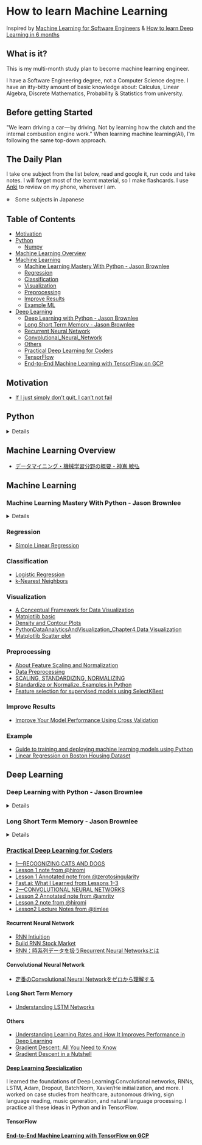 # How to learn Machine Learning

Inspired by [Machine Learning for Software Engineers](https://github.com/ZuzooVn/machine-learning-for-software-engineers) & [How to learn Deep Learning in 6 months](https://towardsdatascience.com/how-to-learn-deep-learning-in-6-months-e45e40ef7d48)
## What is it?
This is my multi-month study plan to become machine learning engineer.

I have a Software Engineering degree, not a Computer Science degree. I have an itty-bitty amount of basic knowledge about: Calculus, Linear Algebra, Discrete Mathematics, Probability & Statistics from university.

## Before getting Started
"We learn driving a car — by driving. Not by learning how the clutch and the internal combustion engine work." When learning machine learning(AI), I'm following the same top-down approach.

## The Daily Plan
I take one subject from the list below, read and google it, run code and take notes.
I will forget most of the learnt material, so I make flashcards.
I use [Anki](https://apps.ankiweb.net/) to review on my phone, wherever I am.

※　Some subjects in Japanese

## Table of Contents
* [Motivation](#Motivation)
 * [Python](#Python)
   * [Numpy](#numpy)
 * [Machine Learning Overview](#machine-learning)   
 * [Machine Learning](#machine-learning)
   * [Machine Learning Mastery With Python - Jason Brownlee](#machine-learning-mastery-with-python---jason-brownlee)
   * [Regression](#regression)
   * [Classification](#classification)
   * [Visualization](#Visualization)
   * [Preprocessing](#Preprocessing)
   * [Improve Results](#improve-results)
   * [Example ML](#example-ml)
 * [Deep Learning](#deep-learning)
   * [Deep Learning with Python - Jason Brownlee](#)
   * [Long Short Term Memory - Jason Brownlee](#)
   * [Recurrent Neural Network](#recurrent-neural-network)
   * [Convolutional_Neural_Network](#convolutional-neural-network)
   * [Others](#others)
   * [Practical Deep Learning for Coders](#)
   * [TensorFlow](#)
   * [End-to-End Machine Learning with TensorFlow on GCP](#)

## Motivation
 * [If I just simply don’t quit, I can’t not fail](https://www.facebook.com/startupinsiderAsia/videos/719208845130806)
## Python
<details>
<summary>Details</summary>

 * Numpy
   * [Numpy Tutorial](https://learnai-young.notebooks.azure.com/j/notebooks/Python/NumpyTutorial%20%5BPart%201%5D.ipynb)
   * [NumPy - Iterating Over Array](https://learnai-young.notebooks.azure.com/j/notebooks/Python/Numpyt_IteratingOverArray.ipynb)
   * [Numpy Arrays And Vectorized Computation](https://learnai-young.notebooks.azure.com/j/notebooks/Python/NumpyArraysAndVectorizedComputation.ipynb)

</details>

## Machine Learning Overview
 * [データマイニング・機械学習分野の概要 - 神嶌 敏弘 ](http://www.kamishima.net/archive/mldm-overview.pdf)

## Machine Learning
### Machine Learning Mastery With Python - Jason Brownlee
  <details>
  <summary>Details</summary>

  - [Chapter5.Understand Your Data With Descriptive Statistics]()
  - [Chapter6.Understand Your Data With Visualization]()
  - [Chapter7.Prepare Your Data For Machine Learning]()
  - [Chapter8. Feature Selection For Machine Learning]()
  - [Chapter9.Evaluate Performance Machine Learning Algorithms Resamling]()
  - [Chapter10.Machine Learning Algorithm Performance Metrics]()
  - [Chapter11.Spot Check Classification Algorithms]()
  - [Chapter12.Spot-Check Regression Algorithms Do]()
  - [Chapter13.Compare Machine Learning Algorithms]()
  - [Chapter14.Automate Machine Learning Workflows With Pipelines]()
  - [Chapter15.Improve Performance with Ensembles]()
  - [Chapter16.Improve Performance with Algorithm Tuning]
  - [Chapter17.Save and Load Machine Learning Models]
  - [Chapter18.Predictive Modeling Project Template]()
  - [Chapter19.Your First Machine Learning Project in Python Step By Step]()
  - [Chapter20.Regression Machine Learning Case Study Project]
  - [Chapter21.Binary Classification Machine Learning Case Study Project]()

  </details>

### Regression
  * [Simple Linear Regression](https://learnai-young.notebooks.azure.com/j/notebooks/Regression/%5BAI_DayX%5DSimpleLinearRegression.ipynb)
### Classification
  * [Logistic Regression](https://learnai-young.notebooks.azure.com/j/notebooks/Classification/%5BAI%20Day3%5DLogisticRegression.ipynb)
  * [k-Nearest Neighbors](https://learnai-young.notebooks.azure.com/j/notebooks/Classification/%5BAI%20Day4%5DKNN.ipynb)
### Visualization
 * [A Conceptual Framework for Data Visualization](https://learnai-young.notebooks.azure.com/j/notebooks/DataVisualization/A%20Conceptual%20Framework%20for%20Data%20Visualization.ipynb)
 * [Matplotlib basic](https://learnai-young.notebooks.azure.com/j/notebooks/DataVisualization/%5B20181004%5DMatplotlib_Basic.ipynb)
 * [Density and Contour Plots](https://learnai-young.notebooks.azure.com/j/notebooks/DataVisualization/%5BDay%201%5D%20Density%20and%20Contour%20Plots.ipynb)
 * [PythonDataAnalyticsAndVisualization_Chapter4.Data Visualization](https://learnai-young.notebooks.azure.com/j/notebooks/DataVisualization/PythonDataAnalyticsAndVisualization/Chapter4.Data%20Visualization.ipynb)
 * [Matplotlib Scatter plot](https://learnai-young.notebooks.azure.com/j/notebooks/DataVisualization/MatplotlibScatterplot.ipynb)
### Preprocessing
 * [About Feature Scaling and Normalization](https://learnai-young.notebooks.azure.com/j/notebooks/DataPreprocessing/About%20Feature%20Scaling%20and%20Normalization.ipynb)
 * [Data Preprocessing](https://learnai-young.notebooks.azure.com/j/notebooks/DataPreprocessing/%5BAI_Day2%5DDataPreprocessing.ipynb)
 * [SCALING, STANDARDIZING, NORMALIZING](https://learnai-young.notebooks.azure.com/j/notebooks/DataPreprocessing/SCALING,%20STANDARDIZING,%20NORMALIZING.ipynb)
 * [Standardize or Normalize _Examples in Python](https://learnai-young.notebooks.azure.com/j/notebooks/DataPreprocessing/Standardize%20or%20Normalize%E2%80%8A_Examples%20in%20Python.ipynb)
 * [Feature selection for supervised models using SelectKBest](https://learnai-young.notebooks.azure.com/j/notebooks/DataPreprocessing/Feature%20selection%20for%20supervised%20models%20using%20SelectKBest.ipynb)
### Improve Results
 * [Improve Your Model Performance Using Cross Validation](https://learnai-young.notebooks.azure.com/j/notebooks/DataPreprocessing/ImproveYourModelPerformanceUsingCrossValidation.ipynb)

### Example
   * [Guide to training and deploying machine learning models using Python](https://learnai-young.notebooks.azure.com/j/notebooks/Medium/Guide%20to%20training%20and%20deploying%20machine%20learning%20models%20using%20Python.ipynb)
   * [Linear Regression on Boston Housing Dataset](https://learnai-young.notebooks.azure.com/j/notebooks/%5BBlog%5DTutorial/Linear%20Regression%20on%20Boston%20Housing%20Dataset.ipynb)

## Deep Learning
### Deep Learning with Python - Jason Brownlee
<details>
<summary>Details</summary>

- [Chapter2.Introduction To Theano](/Books/DeepLearningwithPython%20-%20Jason%20Brownlee/Chapter2.IntroductionToTheano.ipynb)
- [Chapter3.Introduction to TensorFlow](/Books/DeepLearningwithPython%20-%20Jason%20Brownlee/Chapter3.IntroductiontoTensorFlow.ipynb)
- [Chapter4.Introduction to Keras](/Books/DeepLearningwithPython%20-%20Jason%20Brownlee/Chapter4.IntroductiontoKeras.ipynb)
- Chapter 5. Project: Develop Large Models on GPUs Cheaply In the Cloud(AWS)
- [Chapter6.Crash Course In Multi-Layer Perceptrons](/Books/DeepLearningwithPython%20-%20Jason%20Brownlee/Chapter6.CrashCourseInMulti-LayerPerceptrons.ipynb)
- [Chapter7. Develop Your First Neural Network With keras](/Books/DeepLearningwithPython%20-%20Jason%20Brownlee/Chapter7.%20Develop%20Your%20First%20Neural%20Network%20With%20keras.ipynb)
- [Chapter 8. Evaluate The Performance of Deep Learning Models](/Books/DeepLearningwithPython%20-%20Jason%20Brownlee/Chapter%208.%20Evaluate%20The%20Performance%20of%20Deep%20Learning%20Models.ipynb)
- [Chapter 9. Use Keras Models With Scikit-Learn For General Machine Learning](https://learnai-young.notebooks.azure.com/j/notebooks/%5BBook%5DDeepLearningwithPython%20-%20Jason%20Brownlee/Chapter%209.%20Use%20Keras%20Models%20With%20Scikit-Learn%20For%20General%20Machine%20Learning.ipynb)
- [Chapter 10. Project:Multiclass Classification Of Flower Species](https://learnai-young.notebooks.azure.com/j/notebooks/%5BBook%5DDeepLearningwithPython%20-%20Jason%20Brownlee/Chapter%2010.%20Project_Multiclass%20Classification%20Of%20Flower%20Species.ipynb)
</details>

### Long Short Term Memory - Jason Brownlee
<details>
<summary>Details</summary>

- [Chapter1.What are LSTMs](https://learnai-young.notebooks.azure.com/j/notebooks/%5BBook%5DLong%20Short-Term%20Memory%20Networks/Chapter1.What%20are%20LSTMs.ipynb)
- [Chapter2.How to Train LSTMs](https://learnai-young.notebooks.azure.com/j/notebooks/%5BBook%5DLong%20Short-Term%20Memory%20Networks/Chapter2.How%20to%20Train%20LSTMs.ipynb)
- [Chapter3.How to Prepare Data for LSTMs](https://learnai-young.notebooks.azure.com/j/notebooks/%5BBook%5DLong%20Short-Term%20Memory%20Networks/Chapter3.How%20to%20Prepare%20Data%20for%20LSTMs.ipynb)
- [Chapter4. How to Develop LSTMs in Keras](https://learnai-young.notebooks.azure.com/j/notebooks/%5BBook%5DLong%20Short-Term%20Memory%20Networks/Chapter4.%20How%20to%20Develop%20LSTMs%20in%20Keras.ipynb)

</details>

### [Practical Deep Learning for Coders](https://course.fast.ai/)
  * [1—RECOGNIZING CATS AND DOGS](https://course.fast.ai/lessons/lesson1.html)
  * [Lesson 1 note from @hiromi](https://medium.com/@hiromi_suenaga/deep-learning-2-part-1-lesson-1-602f73869197)
  * [Lesson 1 Annotated note from @zerotosingularity](https://www.zerotosingularity.com/blog/fast-ai-part-1-course-1-annotated-notes/)
  * [Fast.ai: What I Learned from Lessons 1–3](https://hackernoon.com/fast-ai-what-i-learned-from-lessons-1-3-b10f9958e3ff)
  * [2—CONVOLUTIONAL NEURAL NETWORKS](https://course.fast.ai/lessons/lesson2.html)
  * [Lesson 2 Annotated note from @amritv](https://forums.fast.ai/uploads/default/original/2X/b/b01dffa62debfb8450fb9a3969d650645c54a3aa.pdf)
  * [Lesson 2 note from @hiromi](https://medium.com/@hiromi_suenaga/deep-learning-2-part-1-lesson-2-eeae2edd2be4)
  * [Lesson2 Lecture Notes from @timlee](https://forums.fast.ai/t/deeplearning-lecnotes2/7515)

#### Recurrent Neural Network
  * [RNN Intiuition](https://learnai-young.notebooks.azure.com/j/notebooks/DeepLearning/RNN_Intiuition.ipynb)
  * [Build RNN Stock Market](https://learnai-young.notebooks.azure.com/j/notebooks/DeepLearning/BuildRNN.ipynb)
  * [RNN：時系列データを扱うRecurrent Neural Networksとは](https://deepage.net/deep_learning/2017/05/23/recurrent-neural-networks.html)
#### Convolutional Neural Network
  * [定番のConvolutional Neural Networkをゼロから理解する](https://deepage.net/deep_learning/2016/11/07/convolutional_neural_network.html)
#### Long Short Term Memory
  * [Understanding LSTM Networks](https://learnai-young.notebooks.azure.com/j/notebooks/%5BBook%5DLong%20Short-Term%20Memory%20Networks/Understanding%20LSTM%20Networks.ipynb)
#### Others
  * [Understanding Learning Rates and How It Improves Performance in Deep Learning](https://towardsdatascience.com/understanding-learning-rates-and-how-it-improves-performance-in-deep-learning-d0d4059c1c10)
  * [Gradient Descent: All You Need to Know](https://hackernoon.com/gradient-descent-aynk-7cbe95a778da)
  * [Gradient Descent in a Nutshell](https://towardsdatascience.com/gradient-descent-in-a-nutshell-eaf8c18212f0)

#### [Deep Learning Specialization](https://www.coursera.org/specializations/deep-learning)
I learned the foundations of Deep Learning:Convolutional networks, RNNs, LSTM, Adam, Dropout, BatchNorm, Xavier/He initialization, and more. I worked on case studies from healthcare, autonomous driving, sign language reading, music generation, and natural language processing. I practice all these ideas in Python and in TensorFlow.

#### TensorFlow
#### [End-to-End Machine Learning with TensorFlow on GCP](https://www.coursera.org/learn/end-to-end-ml-tensorflow-gcp)

